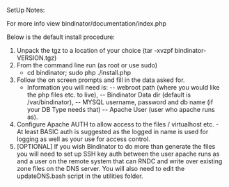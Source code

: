 SetUp Notes:

For more info view bindinator/documentation/index.php

Below is the default install procedure:

   1. Unpack the tgz to a location of your choice (tar -xvzpf bindinator-VERSION.tgz)
   2. From the command line run (as root or use sudo)
      - cd bindinator; sudo php ./install.php
   3. Follow the on screen prompts and fill in the data asked for.
      - Information you will need is:
      -- webroot path (where you would like the php files etc. to live),
      -- Bindinator Data dir (default is /var/bindinator),
      -- MYSQL username, password and db name (if your DB Type needs that)
      -- Apache User (user who apache runs as).
   4. Configure Apache AUTH to allow access to the files / virtualhost etc. - At least BASIC auth is suggested as the logged in name is used for logging as well as your use for access control.
   5. [OPTIONAL] If you wish Bindinator to do more than generate the files you will need to set up SSH key auth between the user apache runs as and a user on the remote system that can RNDC and write over existing zone files on the DNS server. You will also need to edit the updateDNS.bash script in the utilities folder.

